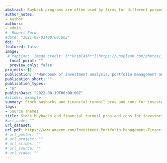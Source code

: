 ```yaml
---
abstract: Buyback programs are often used by firms for different purposes, including distributing excess cash to shareholders and signal that the stock price is underpriced. The first purpose of this chapter book is to review studies of buyback programs and to highlight that fundamentals-based hypotheses are problematic in financial turmoil. We will show how buyback programs add value to shareholders while also identifying some situations in which they can destroy value. The second purpose is to present the pros and cons of buyback programs to shareholders, particularly during financial turmoil.
author_notes:
- Author
authors:
- admin
#- Robert Ford
#date: "2021-09-01T00:00:00Z"
doi: ""
featured: false
image:
 # caption: 'Image credit: [**Unsplash**](https://unsplash.com/photos/jdD8gXaTZsc)'
  focal_point: ""
  preview_only: false
projects: []
publication: '*Handbook of investment analysis, portfolio management and Financial derivatives, 1*(1)'
publication_short: ""
publication_types:
- "6"
publishDate: "2022-08-19T00:00:00Z"
#slides: example
summary: Stock buybacks and financial turmoil pros and cons for investors
tags:
- Source Themes
title: Stock buybacks and financial turmoil pros and cons for investors
#url_code: ""
url_dataset: 
url_pdf: https://www.amazon.com/Investment-Portfolio-Management-Financial-Derivatives/dp/9811269939/ref=sr_1_1?qid=1660410412&refinements=p_27%3ACheng+Few+Lee&s=books&sr=1-1&text=Cheng+Few+Lee
# url_poster: ""
# url_project: ""
# url_slides: ""
# url_source: ""
# url_video: ""
---
```


